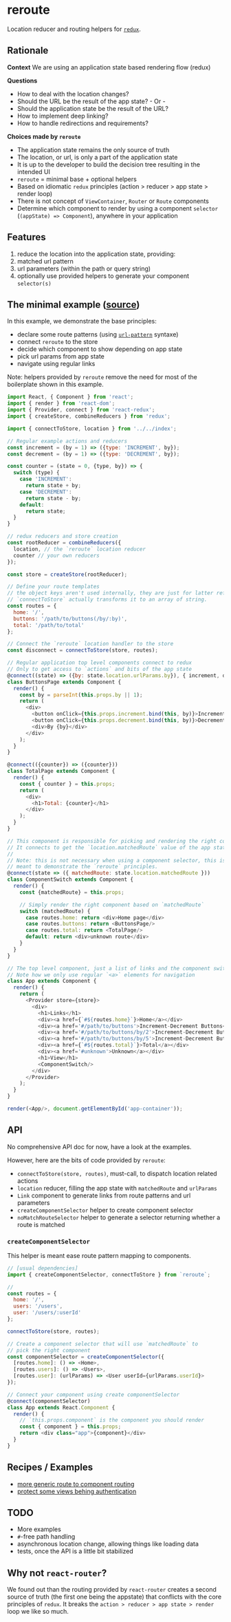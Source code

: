 # reroute

Location reducer and routing helpers for [`redux`](https://github.com/rackt/redux).

## Rationale

**Context** We are using an application state based rendering flow (redux)

**Questions**
* How to deal with the location changes?
* Should the URL be the result of the app state?  - Or -
* Should the application state be the result of the URL?
* How to implement deep linking?
* How to handle redirections and requirements?

**Choices made by `reroute`**

* The application state remains the only source of truth
* The location, or url, is only a part of the application state
* It is up to the developer to build the decision tree resulting in the intended UI
* `reroute` = minimal base + optional helpers
* Based on idiomatic `redux` principles (action > reducer > app state > render loop)
* There is not concept of `ViewContainer`, `Router` or `Route` components
* Determine which component to render by using a component `selector` (`(appState) => Component`), anywhere in your application

## Features

1. reduce the location into the application state, providing:
  1. matched url pattern
  1. url parameters (within the path or query string)
1. optionally use provided helpers to generate your component `selector(s)`

## The minimal example ([source](./examples/minimalist/index.js))

In this example, we demonstrate the base principles:

* declare some route patterns (using [`url-pattern`](https://github.com/snd/url-pattern) syntaxe)
* connect `reroute` to the store
* decide which component to show depending on app state
* pick url params from app state
* navigate using regular links

Note: helpers provided by `reroute` remove the need for most of the boilerplate shown in this example.

```js
import React, { Component } from 'react';
import { render } from 'react-dom';
import { Provider, connect } from 'react-redux';
import { createStore, combineReducers } from 'redux';

import { connectToStore, location } from '../../index';

// Regular example actions and reducers
const increment = (by = 1) => ({type: 'INCREMENT', by});
const decrement = (by = 1) => ({type: 'DECREMENT', by});

const counter = (state = 0, {type, by}) => {
  switch (type) {
    case 'INCREMENT':
      return state + by;
    case 'DECREMENT':
      return state - by;
    default:
      return state;
  }
}

// redux reducers and store creation
const rootReducer = combineReducers({
  location, // the `reroute` location reducer
  counter // your own reducers
});

const store = createStore(rootReducer);

// Define your route templates
// the object keys aren't used internally, they are just for latter reference
// `connectToStore` actually transforms it to an array of string.
const routes = {
  home: '/',
  buttons: '/path/to/buttons(/by/:by)',
  total: '/path/to/total'
};

// Connect the `reroute` location handler to the store
const disconnect = connectToStore(store, routes);

// Regular application top level components connect to redux
// Only to get access to `actions` and bits of the app state
@connect((state) => ({by: state.location.urlParams.by}), { increment, decrement })
class ButtonsPage extends Component {
  render() {
    const by = parseInt(this.props.by || 1);
    return (
      <div>
        <button onClick={this.props.increment.bind(this, by)}>Increment</button>
        <button onClick={this.props.decrement.bind(this, by)}>Decrement</button>
        <div>By {by}</div>
      </div>
    );
  }
}

@connect(({counter}) => ({counter}))
class TotalPage extends Component {
  render() {
    const { counter } = this.props;
    return (
      <div>
        <h1>Total: {counter}</h1>
      </div>
    );
  }
}

// This component is responsible for picking and rendering the right component
// It connects to get the `location.matchedRoute` value of the app state
//
// Note: this is not necessary when using a component selector, this is only
// meant to demonstrate the `reroute` principles.
@connect(state => ({ matchedRoute: state.location.matchedRoute }))
class ComponentSwitch extends Component {
  render() {
    const {matchedRoute} = this.props;

    // Simply render the right component based on `matchedRoute`
    switch (matchedRoute) {
      case routes.home: return <div>Home page</div>
      case routes.buttons: return <ButtonsPage/>
      case routes.total: return <TotalPage/>
      default: return <div>unknown route</div>
    }
  }
}

// The top level component, just a list of links and the component switch
// Note how we only use regular `<a>` elements for navigation
class App extends Component {
  render() {
    return (
      <Provider store={store}>
        <div>
          <h1>Links</h1>
          <div><a href={`#${routes.home}`}>Home</a></div>
          <div><a href='#/path/to/buttons'>Increment-Decrement Buttons</a></div>
          <div><a href='#/path/to/buttons/by/2'>Increment-Decrement Buttons by 2</a></div>
          <div><a href='#/path/to/buttons/by/5'>Increment-Decrement Buttons by 5</a></div>
          <div><a href={`#${routes.total}`}>Total</a></div>
          <div><a href='#unknown'>Unknown</a></div>
          <h1>View</h1>
          <ComponentSwitch/>
        </div>
      </Provider>
    );
  }
}

render(<App/>, document.getElementById('app-container'));
```

## API

No comprehensive API doc for now, have a look at the examples.

However, here are the bits of code provided by `reroute`:

* `connectToStore(store, routes)`, must-call, to dispatch location related actions
* `location` reducer, filling the app state with `matchedRoute` and `urlParams`
* `Link` component to generate links from route patterns and url parameters
* `createComponentSelector` helper to create component selector
* `noMatchRouteSelector` helper to generate a selector returning whether a route is matched

### `createComponentSelector`

This helper is meant ease route pattern mapping to components.

```js
// [usual dependencies]
import { createComponentSelector, connectToStore } from `reroute`;

//
const routes = {
  home: '/',
  users: '/users',
  user: '/users/:userId'
};

connectToStore(store, routes);

// Create a component selector that will use `matchedRoute` to
// pick the right component
const componentSelector = createComponentSelector({
  [routes.home]: () => <Home>,
  [routes.users]: () => <Users>,
  [routes.user]: (urlParams) => <User userId={urlParams.userId}>
});

// Connect your component using create componentSelector
@connect(componentSelector)
class App extends React.Component {
  render() {
    // `this.props.component` is the component you should render
    const { component } = this.props;
    return <div class="app">{component}</div>
  }
}
```

## Recipes / Examples

* [more generic route to component routing](./examples/basic/)
* [protect some views behing authentication](./examples/authentication/)

## TODO

* More examples
* `#`-free path handling
* asynchronous location change, allowing things like loading data
* tests, once the API is a little bit stabilized

## Why not `react-router`?

We found out than the routing provided by `react-router` creates a second source
of truth (the first one being the appstate) that conflicts with the core principles of `redux`. It breaks the `action > reducer > app state > render` loop we like so much.
